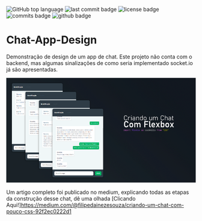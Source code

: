 ![GitHub top language](https://img.shields.io/github/languages/top/fddaineze/Chat-App-Design)
![last commit badge](https://badgen.net/github/last-commit/fddaineze/Chat-App-Design)
![license badge](https://badgen.net/github/license/fddaineze/Chat-App-Design)
![commits badge](https://badgen.net/github/commits/fddaineze/Chat-App-Design)
![github badge](https://badgen.net/badge/icon/github?icon=github&label)

# Chat-App-Design
Demonstração de design de um app de chat. Este projeto não conta com o backend, mas algumas sinalizações de como seria implementado socket.io já são apresentadas.

<img src="capa.png" alt="Imagem de capa com prints do resultado">

Um artigo completo foi publicado no medium, explicando todas as etapas da construção desse chat, dê uma olhada [Clicando Aqui!]<https://medium.com/@filipedainezesouza/criando-um-chat-com-pouco-css-92f2ec0222d1>
